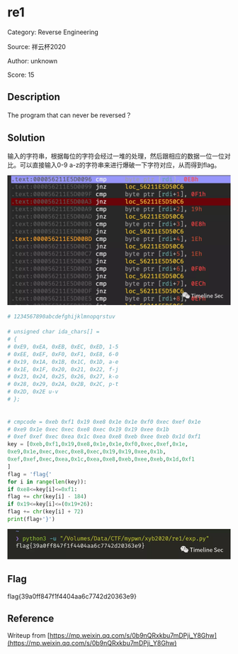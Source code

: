 # re1

Category: Reverse Engineering

Source: 祥云杯2020

Author: unknown

Score: 15

## Description

The program that can never be reversed？

## Solution

输入的字符串，根据每位的字符会经过一堆的处理，然后跟相应的数据一位一位对比。可以直接输入0-9 a-z的字符串来进行爆破一下字符对应，从而得到flag。

![图片](../../assets/re1.webp)

```python
# 1234567890abcdefghijklmnopqrstuv

# unsigned char ida_chars[] =
# {
# 0xE9, 0xEA, 0xEB, 0xEC, 0xED, 1-5
# 0xEE, 0xEF, 0xF0, 0xF1, 0xE8, 6-0
# 0x19, 0x1A, 0x1B, 0x1C, 0x1D, a-e
# 0x1E, 0x1F, 0x20, 0x21, 0x22, f-j
# 0x23, 0x24, 0x25, 0x26, 0x27, k-o
# 0x28, 0x29, 0x2A, 0x2B, 0x2C, p-t
# 0x2D, 0x2E u-v
# };


# cmpcode = 0xeb 0xf1 0x19 0xe8 0x1e 0x1e 0xf0 0xec 0xef 0x1e
# 0xe9 0x1e 0xec 0xec 0xe8 0xec 0x19 0x19 0xee 0x1b 
# 0xef 0xef 0xec 0xea 0x1c 0xea 0xe8 0xeb 0xee 0xeb 0x1d 0xf1
key = [0xeb,0xf1,0x19,0xe8,0x1e,0x1e,0xf0,0xec,0xef,0x1e,
0xe9,0x1e,0xec,0xec,0xe8,0xec,0x19,0x19,0xee,0x1b,
0xef,0xef,0xec,0xea,0x1c,0xea,0xe8,0xeb,0xee,0xeb,0x1d,0xf1
]
flag = 'flag{'
for i in range(len(key)):
if 0xe8<=key[i]<=0xf1:
flag += chr(key[i] - 184)
if 0x19<=key[i]<=(0x19+26):
flag += chr(key[i] + 72)
print(flag+'}')
```

![图片](../../assets/re2.webp)

## Flag

flag{39a0ff847f1f4404aa6c7742d20363e9}

## Reference

Writeup from [https://mp.weixin.qq.com/s/0b9nQRxkbu7mDPji_Y8Ghw](https://mp.weixin.qq.com/s/0b9nQRxkbu7mDPji_Y8Ghw)